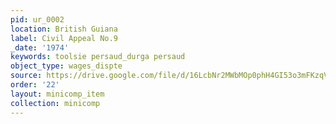 ```yaml
---
pid: ur_0002
location: British Guiana
label: Civil Appeal No.9
_date: '1974'
keywords: toolsie persaud_durga persaud
object_type: wages_dispte
source: https://drive.google.com/file/d/16LcbNr2MWbMOp0phH4GI53o3mFKzqV2b/view?usp=sharing
order: '22'
layout: minicomp_item
collection: minicomp
---
```

